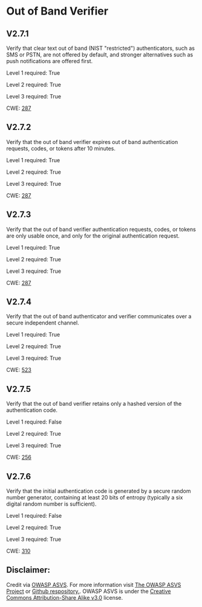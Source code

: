 #  Out of Band Verifier
## V2.7.1
Verify that clear text out of band (NIST "restricted") authenticators, such as SMS or PSTN, are not offered by default, and stronger alternatives such as push notifications are offered first.
Level 1 required: True
Level 2 required: True
Level 3 required: True
CWE: [287](https://cwe.mitre.org/data/definitions/287)
## V2.7.2
Verify that the out of band verifier expires out of band authentication requests, codes, or tokens after 10 minutes.
Level 1 required: True
Level 2 required: True
Level 3 required: True
CWE: [287](https://cwe.mitre.org/data/definitions/287)
## V2.7.3
Verify that the out of band verifier authentication requests, codes, or tokens are only usable once, and only for the original authentication request.
Level 1 required: True
Level 2 required: True
Level 3 required: True
CWE: [287](https://cwe.mitre.org/data/definitions/287)
## V2.7.4
Verify that the out of band authenticator and verifier communicates over a secure independent channel.
Level 1 required: True
Level 2 required: True
Level 3 required: True
CWE: [523](https://cwe.mitre.org/data/definitions/523)
## V2.7.5
Verify that the out of band verifier retains only a hashed version of the authentication code.
Level 1 required: False
Level 2 required: True
Level 3 required: True
CWE: [256](https://cwe.mitre.org/data/definitions/256)
## V2.7.6
Verify that the initial authentication code is generated by a secure random number generator, containing at least 20 bits of entropy (typically a six digital random number is sufficient).
Level 1 required: False
Level 2 required: True
Level 3 required: True
CWE: [310](https://cwe.mitre.org/data/definitions/310)

## Disclaimer:
Credit via [OWASP ASVS](https://owasp.org/www-project-application-security-verification-standard/). For more information visit [The OWASP ASVS Project](https://owasp.org/www-project-application-security-verification-standard/) or [Github respository.](https://github.com/OWASP/ASVS). OWASP ASVS is under the [Creative Commons Attribution-Share Alike v3.0](https://creativecommons.org/licenses/by-sa/3.0/) license.
